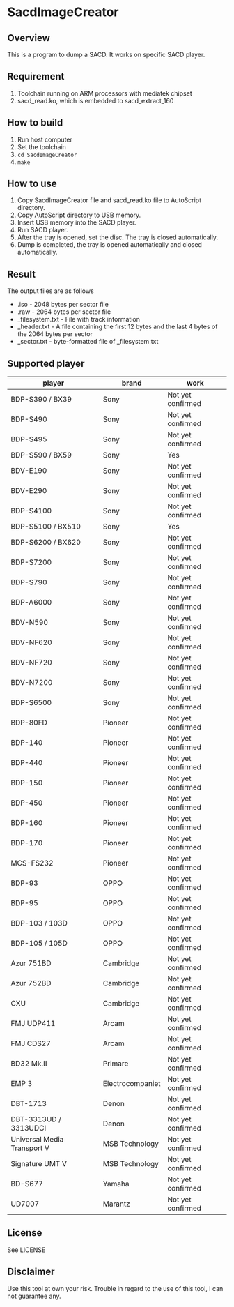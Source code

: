 # SacdImageCreator
## Overview
 This is a program to dump a SACD. It works on specific SACD player.

## Requirement
 1. Toolchain running on ARM processors with mediatek chipset  
 2. sacd_read.ko, which is embedded to sacd_extract_160  

## How to build
 1. Run host computer  
 2. Set the toolchain  
 3. `cd SacdImageCreator`  
 4. `make`  

## How to use
 1. Copy SacdImageCreator file and sacd_read.ko file to AutoScript directory.  
 2. Copy AutoScript directory to USB memory.  
 3. Insert USB memory into the SACD player.  
 4. Run SACD player.  
 5. After the tray is opened, set the disc. The tray is closed automatically.  
 6. Dump is completed, the tray is opened automatically and closed automatically.  

## Result
 The output files are as follows  
 * .iso - 2048 bytes per sector file  
 * .raw - 2064 bytes per sector file  
 * _filesystem.txt - File with track information  
 * _header.txt - A file containing the first 12 bytes and the last 4 bytes of the 2064 bytes per sector  
 * _sector.txt - byte-formatted file of _filesystem.txt  

## Supported player
|player                     |brand           |work             |
|---------------------------|----------------|-----------------|
|BDP-S390 / BX39            |Sony            |Not yet confirmed|
|BDP-S490                   |Sony            |Not yet confirmed|
|BDP-S495                   |Sony            |Not yet confirmed|
|BDP-S590 / BX59            |Sony            |Yes              |
|BDV-E190                   |Sony            |Not yet confirmed|
|BDV-E290                   |Sony            |Not yet confirmed|
|BDP-S4100                  |Sony            |Not yet confirmed|
|BDP-S5100 / BX510          |Sony            |Yes              |
|BDP-S6200 / BX620          |Sony            |Not yet confirmed|
|BDP-S7200                  |Sony            |Not yet confirmed|
|BDP-S790                   |Sony            |Not yet confirmed|
|BDP-A6000                  |Sony            |Not yet confirmed|
|BDV-N590                   |Sony            |Not yet confirmed|
|BDV-NF620                  |Sony            |Not yet confirmed|
|BDV-NF720                  |Sony            |Not yet confirmed|
|BDV-N7200                  |Sony            |Not yet confirmed|
|BDP-S6500                  |Sony            |Not yet confirmed|
|BDP-80FD                   |Pioneer         |Not yet confirmed|
|BDP-140                    |Pioneer         |Not yet confirmed|
|BDP-440                    |Pioneer         |Not yet confirmed|
|BDP-150                    |Pioneer         |Not yet confirmed|
|BDP-450                    |Pioneer         |Not yet confirmed|
|BDP-160                    |Pioneer         |Not yet confirmed|
|BDP-170                    |Pioneer         |Not yet confirmed|
|MCS-FS232                  |Pioneer         |Not yet confirmed|
|BDP-93                     |OPPO            |Not yet confirmed|
|BDP-95                     |OPPO            |Not yet confirmed|
|BDP-103 / 103D             |OPPO            |Not yet confirmed|
|BDP-105 / 105D             |OPPO            |Not yet confirmed|
|Azur 751BD                 |Cambridge       |Not yet confirmed|
|Azur 752BD                 |Cambridge       |Not yet confirmed|
|CXU                        |Cambridge       |Not yet confirmed|
|FMJ UDP411                 |Arcam           |Not yet confirmed|
|FMJ CDS27                  |Arcam           |Not yet confirmed|
|BD32 Mk.II                 |Primare         |Not yet confirmed|
|EMP 3                      |Electrocompaniet|Not yet confirmed|
|DBT-1713                   |Denon           |Not yet confirmed|
|DBT-3313UD / 3313UDCI      |Denon           |Not yet confirmed|
|Universal Media Transport V|MSB Technology  |Not yet confirmed|
|Signature UMT V            |MSB Technology  |Not yet confirmed|
|BD-S677                    |Yamaha          |Not yet confirmed|
|UD7007                     |Marantz         |Not yet confirmed|

## License
 See LICENSE

## Disclaimer
 Use this tool at own your risk.
 Trouble in regard to the use of this tool, I can not guarantee any.
